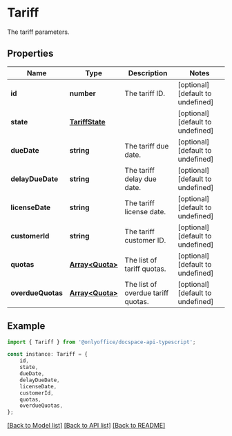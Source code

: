 # Tariff

The tariff parameters.

## Properties

Name | Type | Description | Notes
------------ | ------------- | ------------- | -------------
**id** | **number** | The tariff ID. | [optional] [default to undefined]
**state** | [**TariffState**](TariffState.md) |  | [optional] [default to undefined]
**dueDate** | **string** | The tariff due date. | [optional] [default to undefined]
**delayDueDate** | **string** | The tariff delay due date. | [optional] [default to undefined]
**licenseDate** | **string** | The tariff license date. | [optional] [default to undefined]
**customerId** | **string** | The tariff customer ID. | [optional] [default to undefined]
**quotas** | [**Array&lt;Quota&gt;**](Quota.md) | The list of tariff quotas. | [optional] [default to undefined]
**overdueQuotas** | [**Array&lt;Quota&gt;**](Quota.md) | The list of overdue tariff quotas. | [optional] [default to undefined]

## Example

```typescript
import { Tariff } from '@onlyoffice/docspace-api-typescript';

const instance: Tariff = {
    id,
    state,
    dueDate,
    delayDueDate,
    licenseDate,
    customerId,
    quotas,
    overdueQuotas,
};
```

[[Back to Model list]](../README.md#documentation-for-models) [[Back to API list]](../README.md#documentation-for-api-endpoints) [[Back to README]](../README.md)
